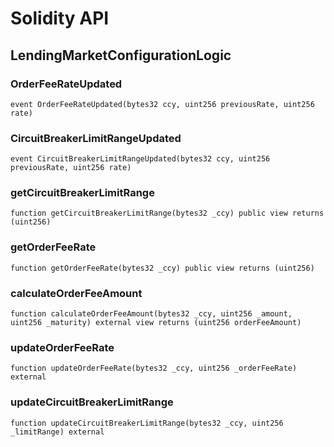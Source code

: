 # Solidity API

## LendingMarketConfigurationLogic

### OrderFeeRateUpdated

```solidity
event OrderFeeRateUpdated(bytes32 ccy, uint256 previousRate, uint256 rate)
```

### CircuitBreakerLimitRangeUpdated

```solidity
event CircuitBreakerLimitRangeUpdated(bytes32 ccy, uint256 previousRate, uint256 rate)
```

### getCircuitBreakerLimitRange

```solidity
function getCircuitBreakerLimitRange(bytes32 _ccy) public view returns (uint256)
```

### getOrderFeeRate

```solidity
function getOrderFeeRate(bytes32 _ccy) public view returns (uint256)
```

### calculateOrderFeeAmount

```solidity
function calculateOrderFeeAmount(bytes32 _ccy, uint256 _amount, uint256 _maturity) external view returns (uint256 orderFeeAmount)
```

### updateOrderFeeRate

```solidity
function updateOrderFeeRate(bytes32 _ccy, uint256 _orderFeeRate) external
```

### updateCircuitBreakerLimitRange

```solidity
function updateCircuitBreakerLimitRange(bytes32 _ccy, uint256 _limitRange) external
```

